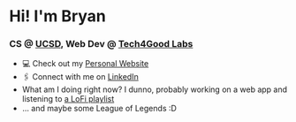 # Hi! I'm Bryan

### CS @ [UCSD](https://ucsd.edu), Web Dev @ [Tech4Good Labs](https://tech4good.soe.ucsc.edu/#/)

- 💻 Check out my [Personal Website](https://bryanmin.me)
- 🖇 Connect with me on [LinkedIn](https://www.linkedin.com/in/bryanmin/)
- What am I doing right now? I dunno, probably working on a web app and listening to [a LoFi playlist](https://open.spotify.com/playlist/5jqxOJJ0Hjdqd8KCddH9cY?si=cd89e18fec35484f)
- ... and maybe some League of Legends :D



<!---
bdhmin/bdhmin is a ✨ special ✨ repository because its `README.md` (this file) appears on your GitHub profile.
You can click the Preview link to take a look at your changes.
--->
